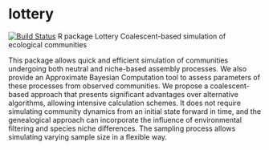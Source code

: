 # lottery
[![Build Status](https://travis-ci.org/frmunoz/lottery.svg?branch=master)](https://travis-ci.org/frmunoz/lottery)
R package Lottery
Coalescent-based simulation of ecological communities

This package allows quick and efficient simulation of communities undergoing both neutral and niche-based assembly processes. We also provide an Approximate Bayesian Computation tool to assess parameters of these processes from observed communities.
We propose a coalescent-based approach that presents significant advantages over alternative algorithms, allowing intensive calculation schemes. It does not require simulating community dynamics from an initial state forward in time, and the genealogical approach can incorporate the influence of environmental filtering and species niche differences. The sampling process allows simulating varying sample size in a flexible way. 

